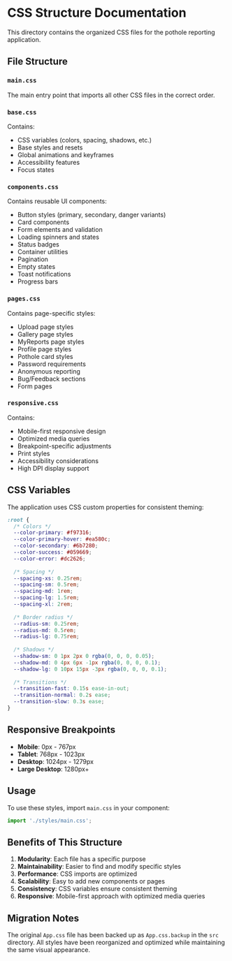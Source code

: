 # CSS Structure Documentation

This directory contains the organized CSS files for the pothole reporting application.

## File Structure

### `main.css`
The main entry point that imports all other CSS files in the correct order.

### `base.css`
Contains:
- CSS variables (colors, spacing, shadows, etc.)
- Base styles and resets
- Global animations and keyframes
- Accessibility features
- Focus states

### `components.css`
Contains reusable UI components:
- Button styles (primary, secondary, danger variants)
- Card components
- Form elements and validation
- Loading spinners and states
- Status badges
- Container utilities
- Pagination
- Empty states
- Toast notifications
- Progress bars

### `pages.css`
Contains page-specific styles:
- Upload page styles
- Gallery page styles
- MyReports page styles
- Profile page styles
- Pothole card styles
- Password requirements
- Anonymous reporting
- Bug/Feedback sections
- Form pages

### `responsive.css`
Contains:
- Mobile-first responsive design
- Optimized media queries
- Breakpoint-specific adjustments
- Print styles
- Accessibility considerations
- High DPI display support

## CSS Variables

The application uses CSS custom properties for consistent theming:

```css
:root {
  /* Colors */
  --color-primary: #f97316;
  --color-primary-hover: #ea580c;
  --color-secondary: #6b7280;
  --color-success: #059669;
  --color-error: #dc2626;
  
  /* Spacing */
  --spacing-xs: 0.25rem;
  --spacing-sm: 0.5rem;
  --spacing-md: 1rem;
  --spacing-lg: 1.5rem;
  --spacing-xl: 2rem;
  
  /* Border radius */
  --radius-sm: 0.25rem;
  --radius-md: 0.5rem;
  --radius-lg: 0.75rem;
  
  /* Shadows */
  --shadow-sm: 0 1px 2px 0 rgba(0, 0, 0, 0.05);
  --shadow-md: 0 4px 6px -1px rgba(0, 0, 0, 0.1);
  --shadow-lg: 0 10px 15px -3px rgba(0, 0, 0, 0.1);
  
  /* Transitions */
  --transition-fast: 0.15s ease-in-out;
  --transition-normal: 0.2s ease;
  --transition-slow: 0.3s ease;
}
```

## Responsive Breakpoints

- **Mobile**: 0px - 767px
- **Tablet**: 768px - 1023px
- **Desktop**: 1024px - 1279px
- **Large Desktop**: 1280px+

## Usage

To use these styles, import `main.css` in your component:

```jsx
import './styles/main.css';
```

## Benefits of This Structure

1. **Modularity**: Each file has a specific purpose
2. **Maintainability**: Easier to find and modify specific styles
3. **Performance**: CSS imports are optimized
4. **Scalability**: Easy to add new components or pages
5. **Consistency**: CSS variables ensure consistent theming
6. **Responsive**: Mobile-first approach with optimized media queries

## Migration Notes

The original `App.css` file has been backed up as `App.css.backup` in the `src` directory. All styles have been reorganized and optimized while maintaining the same visual appearance. 